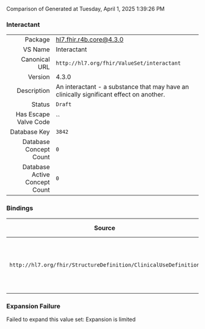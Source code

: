 Comparison of 
Generated at Tuesday, April 1, 2025 1:39:26 PM

### Interactant

|      |     |
| ---: | --- |
| Package | hl7.fhir.r4b.core@4.3.0 |
| VS Name | Interactant |
| Canonical URL | `http://hl7.org/fhir/ValueSet/interactant` |
| Version | 4.3.0 |
| Description | An interactant - a substance that may have an clinically significant effect on another. |
| Status | `Draft` |
| Has Escape Valve Code | `` |
| Database Key | `3842` |
| Database Concept Count | `0` |
| Database Active Concept Count | `0` |
### Bindings

| Source | Element | Binding | Strength | Element Short |
| ------ | ------- | ------- | -------- | ------------- |
| `http://hl7.org/fhir/StructureDefinition/ClinicalUseDefinition` | `ClinicalUseDefinition.interaction.interactant.item[x]` | `http://hl7.org/fhir/ValueSet/interactant` | `Example` | The specific medication, food or laboratory test that interacts |

### Expansion Failure

Failed to expand this value set: Expansion is limited
